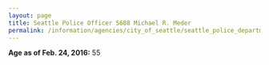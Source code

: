 ```yaml
---
layout: page
title: Seattle Police Officer 5688 Michael R. Meder
permalink: /information/agencies/city_of_seattle/seattle_police_department/copbook/5688/
---
```


**Age as of Feb. 24, 2016:** 55
